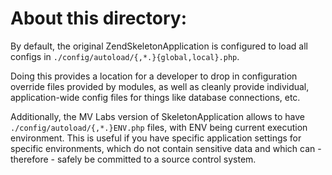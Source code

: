 About this directory:
=====================

By default, the original ZendSkeletonApplication is configured to load all configs in
`./config/autoload/{,*.}{global,local}.php`. 

Doing this provides a location for a developer to drop in configuration override files provided by modules, as well as cleanly provide individual, application-wide config files
for things like database connections, etc.

Additionally, the MV Labs version of SkeletonApplication allows to have `./config/autoload/{,*.}ENV.php` files, with ENV being current execution environment. This is useful if you have specific application settings for specific environments, which do not contain sensitive data and which can - therefore - safely be committed to a source control system.
